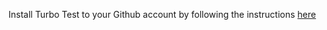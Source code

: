 Install Turbo Test to your Github account by following the instructions [here](../github-app/installation.md)
